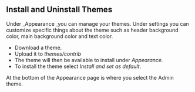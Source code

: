 ## Install and Uninstall Themes

Under \_Appearance \_you can manage your themes. Under settings you can customize specific things about the theme such as header background color, main background color and text color.

* Download a theme.
* Upload it to _themes/contrib_
* The theme will then be available to install under _Appearance._
* To install the theme select _Install and set as default_.

At the bottom of the Appearance page is where you select the Admin theme.



